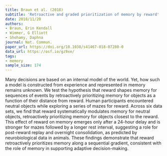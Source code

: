 ```yaml
---
title: Braun et al. (2018)
subtitle: 'Retroactive and graded prioritization of memory by reward'
date: 2018/11/20
authors:
- Braun, Erin Kendall
- Wimmer, G Elliott
- Shohamy, Daphna
journal: Nat. Commun.
paper_url: https://doi.org/10.1038/s41467-018-07280-0
data_url: https://osf.io/gz9xe/
tags:
- memory
sample_size: 174
---
```


Many decisions are based on an internal model of the world. Yet, how such a model is constructed from experience and represented in memory remains unknown. We test the hypothesis that reward shapes memory for sequences of events by retroactively prioritizing memory for objects as a function of their distance from reward. Human participants encountered neutral objects while exploring a series of mazes for reward. Across six data sets, we find that reward systematically modulates memory for neutral objects, retroactively prioritizing memory for objects closest to the reward. This effect of reward on memory emerges only after a 24-hour delay and is stronger for mazes followed by a longer rest interval, suggesting a role for post-reward replay and overnight consolidation, as predicted by neurobiological data in animals. These findings demonstrate that reward retroactively prioritizes memory along a sequential gradient, consistent with the role of memory in supporting adaptive decision-making.

